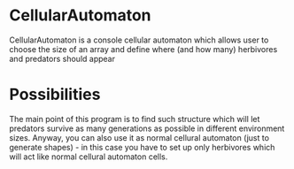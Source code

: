 # CellularAutomaton

CellularAutomaton is a console cellular automaton which allows user to choose the size of an array and define where (and how many) herbivores and predators should appear

# Possibilities

The main point of this program is to find such structure which will let predators survive as many generations as possible in different environment sizes.
Anyway, you can also use it as normal cellural automaton (just to generate shapes) - in this case you have to set up only herbivores which will act like normal cellural automaton cells.
